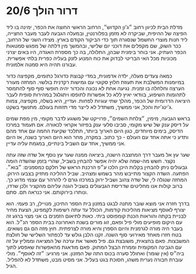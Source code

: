 # דרור הולך 20/6

מדלת הבית לכיוון רחוב ״ג'ון הקדוש״, הרחוב הראשי החוצה את הכפר, ימינה בו ליד הפיצה של ההיפית, שביקרה לא מזמן בפלורנטין, ובמעלה הגבעה לעבר מעבר החצייה, ליד חנות מוצרי החשמל שנסגרה תוך כדי הביקור הקודם בארץ. מצידו השני של הרחוב, ככר השוק, שם מקפלים את דוכני יום שלישי, ובהמשך מין דלתה של מפגש סמטאות הכפר העתיק. אני בוחר בימנית שבהן, התלולה, בה כך מספרת האגדה, היו באים יצרני מכוניות מכל האי הבריטי לבדוק את כוח המנוע לזנק בעליה כפרית בלתי אפשרית. עבורנו תהיה היא סמטה אלמונית.

כמאה צעדים מעלה, ילדה אדמונית, במדי קבוצת כדורגל כתומים, מקפיצה כדור במיומנות המשלבת את תעוזת חלוץ סקוטי עם גמישות רקדנית בולשוי. המחזה מעורר הערצה וחלחלה בו זמנית. נגיעה אחת לא נכונה והכדור יהיה חופשי סוף סוף להתמסר לתהומות השיפוע, בוודאי יאיץ ללא כל אפשרות לתופסו ויתגלגל במהירות סופית לעבר היציאה הדרומית של הכפר, מהלך שתי עוגיות לפחות. ועדיין, היא בשלה, מקפיצה, צמות ג'ינג'יות והכל, אני ממשיך, משתדל לא לייצר מדי תזוזות בעולם. מתנשף בשקט.

בראש הגבעה, מימין, ״צלחת השמים״, פרוייקט של משוגע לדבר מקומי, מין מפת שמים על דיסק ענק של שיש מקומי, סביבו סלעי ענק בפיזור אקראי לכאורה. אם תעמוד במרכז הדיסק, בימים מיוחדים, כגון היום הארוך ביותר, תתלכד שקיעת החמה עם אחד מהם ותדע כי אתה אחד עם העולם - כך כתוב. במקרה, מחר הוא היום הארוך בשנה, אז היום אני ממשיך, אחד עם השביל בינתיים, במגמת עליה עדיין. 

שער עץ אל מעבר דרך המחצבה הישנה, ביציאה ממנה שער עץ נוסף אל שדה שזה עתה נקצר. חשש מה-שמה שלא יהיה אפשר להבחין בשביל, שהרי בזמן שהשדה הומה גבעולים ניתן להבחין בקלות היכן הלכו ע״פ הרכנת הראש של חלקם כמסמנים: ״בוא״. הפתעה. השדה הקצור מתייבש מהר בשמש ומצהיב. שביל ההליכה מחזיק בצבעו הירוק. המחזה שנגלה לי, של שדה צהוב ושביל ירוק במרכזו גורם לי להרהר עם עצמי מדוע כך. ברוב קולות אנו מחליטים שדריסת הגבעולים בשביל הגנה עליהם מהקציר ולכן שרדו, ונותרו בירוקותם. אני כנראה תם. סתם.

בדרך חזרה אני מוצא שובר מתנה לבגט במזנון בית הספר התיכון, מנויילן, רב פעמי. הוא יצורף לאוסף מציאות מהליכות קודמות, הכולל עד עתה רשימות לקמפינג, הצעת מחיר לבניית בקתה והוראות הכנת קומפוסט ביתי. כאות לתיאום הזמנים בו אני מצוי ברגע זה עם היקום מופיעים מולי פיל ופאם, זוג מורים בשנת האחרונה בבית הספר הנ״ל. הוא בעבר היה מורה לגרמנית והיום הספרן והיא מורה לצרפתית. חוץ מזה הם גם נשואים. בטח חזרו מאחד מאירועי סוף השנה. זקנו הלבן גולש עד לכפתור השלישי של חולצת המשבצות. פאם בחצאית, משובצת גם. פיל מאשר את ערכה של המציאה וממליץ על זה עם הגבינה המקומית וממרח הבצל המתוק. פאם מודאגת מהאפשרות שאפסע לתוך ביה״ס (אין שומר) ואחולל סערה בכוס התה של המזנון. אני מרגיע: ״זה לאוסף״. מולי עוברת חבורה נערית משהו, חסוכת בגט בעליל. אני מסיט מבט, משתדל לא להפליל. הגיל.
